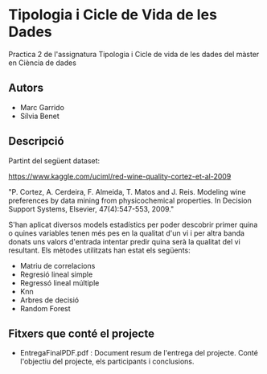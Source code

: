 # Tipologia i Cicle de Vida de les Dades

Practica 2 de l'assignatura Tipologia i Cicle de vida de les dades del màster en Ciència de dades

## Autors

* Marc Garrido
* Sílvia Benet

## Descripció

 Partint del següent dataset:
 
 https://www.kaggle.com/uciml/red-wine-quality-cortez-et-al-2009

"P. Cortez, A. Cerdeira, F. Almeida, T. Matos and J. Reis.
Modeling wine preferences by data mining from physicochemical properties. In Decision Support Systems, Elsevier, 47(4):547-553, 2009."
 
 S'han aplicat diversos models estadístics per poder descobrir primer quina o quines variables tenen més pes en la qualitat d'un vi i per altra banda donats uns valors d'entrada intentar predir quina serà la qualitat del vi resultant. Els mètodes utilitzats han estat els següents:
 
 * Matriu de correlacions 
 * Regresió lineal simple
 * Regressó lineal múltiple
 * Knn
 * Arbres de decisió
 * Random Forest

## Fitxers que conté el projecte

* EntregaFinalPDF.pdf : Document resum de l'entrega del projecte. Conté l'objectiu del projecte, els participants i conclusions.
